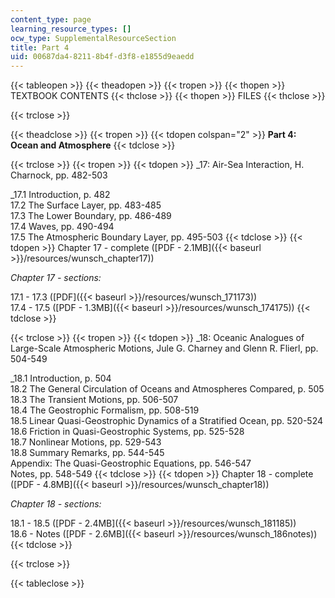 ```yaml
---
content_type: page
learning_resource_types: []
ocw_type: SupplementalResourceSection
title: Part 4
uid: 00687da4-8211-8b4f-d3f8-e1855d9eaedd
---
```


{{< tableopen >}}
{{< theadopen >}}
{{< tropen >}}
{{< thopen >}}
TEXTBOOK CONTENTS
{{< thclose >}}
{{< thopen >}}
FILES
{{< thclose >}}

{{< trclose >}}

{{< theadclose >}}
{{< tropen >}}
{{< tdopen colspan="2" >}}
**Part 4: Ocean and Atmosphere**
{{< tdclose >}}

{{< trclose >}}
{{< tropen >}}
{{< tdopen >}}
_17: Air-Sea Interaction, H. Charnock, pp. 482-503  
  
_17.1 Introduction, p. 482  
17.2 The Surface Layer, pp. 483-485  
17.3 The Lower Boundary, pp. 486-489  
17.4 Waves, pp. 490-494  
17.5 The Atmospheric Boundary Layer, pp. 495-503
{{< tdclose >}}
{{< tdopen >}}
Chapter 17 - complete ([PDF - 2.1MB]({{< baseurl >}}/resources/wunsch_chapter17))  
  
_Chapter 17 - sections:_  
  
17.1 - 17.3 ([PDF]({{< baseurl >}}/resources/wunsch_171173))  
17.4 - 17.5 ([PDF - 1.3MB]({{< baseurl >}}/resources/wunsch_174175))
{{< tdclose >}}

{{< trclose >}}
{{< tropen >}}
{{< tdopen >}}
_18: Oceanic Analogues of Large-Scale Atmospheric Motions, Jule G. Charney and Glenn R. Flierl, pp. 504-549  
  
_18.1 Introduction, p. 504  
18.2 The General Circulation of Oceans and Atmospheres Compared, p. 505  
18.3 The Transient Motions, pp. 506-507  
18.4 The Geostrophic Formalism, pp. 508-519  
18.5 Linear Quasi-Geostrophic Dynamics of a Stratified Ocean, pp. 520-524  
18.6 Friction in Quasi-Geostrophic Systems, pp. 525-528  
18.7 Nonlinear Motions, pp. 529-543  
18.8 Summary Remarks, pp. 544-545  
Appendix: The Quasi-Geostrophic Equations, pp. 546-547  
Notes, pp. 548-549
{{< tdclose >}}
{{< tdopen >}}
Chapter 18 - complete ([PDF - 4.8MB]({{< baseurl >}}/resources/wunsch_chapter18))  
  
_Chapter 18 - sections:_  
  
18.1 - 18.5 ([PDF - 2.4MB]({{< baseurl >}}/resources/wunsch_181185))  
18.6 - Notes ([PDF - 2.6MB]({{< baseurl >}}/resources/wunsch_186notes))
{{< tdclose >}}

{{< trclose >}}

{{< tableclose >}}